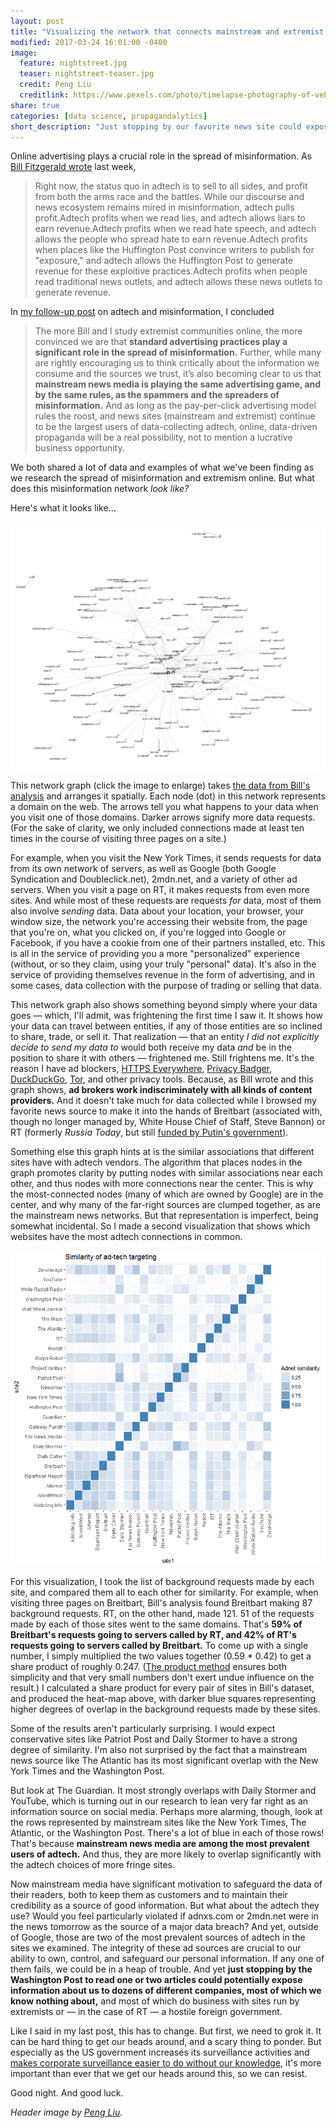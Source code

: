 ```yaml
---
layout: post
title: "Visualizing the network that connects mainstream and extremist news"
modified: 2017-03-24 16:01:00 -0400
image:
  feature: nightstreet.jpg
  teaser: nightstreet-teaser.jpg
  credit: Peng Liu
  creditlink: https://www.pexels.com/photo/timelapse-photography-of-vehicle-on-concrete-road-near-in-high-rise-building-during-nighttime-169677/
share: true
categories: [data science, propagandalytics]
short_description: "Just stopping by our favorite news site could expose informationc about us to dozens of different companies, most of which we know nothing about."
---
```



Online advertising plays a crucial role in the spread of misinformation. As <a href="https://funnymonkey.com/2017/adtech-and-misinformation-the-middlemen-who-sell-to-all-sides" target="blank_">Bill Fitzgerald wrote</a> last week,

> Right now, the status quo in adtech is to sell to all sides, and profit from both the arms race and the battles. While our discourse and news ecosystem remains mired in misinformation, adtech pulls profit.Adtech profits when we read lies, and adtech allows liars to earn revenue.Adtech profits when we read hate speech, and adtech allows the people who spread hate to earn revenue.Adtech profits when places like the Huffington Post convince writers to publish for "exposure," and adtech allows the Huffington Post to generate revenue for these exploitive practices.Adtech profits when people read traditional news outlets, and adtech allows these news outlets to generate revenue.

In <a href="http://pushpullfork.com/2017/03/fake-news-adtech-misinformation/" target="blank_">my follow-up post</a> on adtech and misinformation, I concluded

> The more Bill and I study extremist communities online, the more convinced we are that **standard advertising practices play a significant role in the spread of misinformation.** Further, while many are rightly encouraging us to think critically about the information we consume and the sources we trust, it’s also becoming clear to us that **mainstream news media is playing the same advertising game, and by the same rules, as the spammers and the spreaders of misinformation.** And as long as the pay-per-click advertising model rules the roost, and news sites (mainstream and extremist) continue to be the largest users of data-collecting adtech, online, data-driven propaganda will be a real possibility, not to mention a lucrative business opportunity.

We both shared a lot of data and examples of what we've been finding as we research the spread of misinformation and extremism online. But what does this misinformation network *look like?*

Here's what it looks like...

<a href="/assets/images/ad_network.png" target="blank_"><img src="/assets/images/ad_network.png" alt="a network graph of 25 different news websites and the adtech services they call in the background when visiting pages" /></a>

This network graph (click the image to enlarge) takes <a href="https://gist.github.com/billfitzgerald/5965a6009a9b939f4155cffea2fe8170" target="blank_">the data from Bill's analysis</a> and arranges it spatially. Each node (dot) in this network represents a domain on the web. The arrows tell you what happens to your data when you visit one of those domains. Darker arrows signify more data requests. (For the sake of clarity, we only included connections made at least ten times in the course of visiting three pages on a site.)

For example, when you visit the New York Times, it sends requests for data from its own network of servers, as well as Google (both Google Syndication and Doubleclick.net), 2mdn.net, and a variety of other ad servers. When you visit a page on RT, it makes requests from even more sites. And while most of these requests are requests *for* data, most of them also involve *sending* data. Data about your location, your browser, your window size, the network you're accessing their website from, the page that you're on, what you clicked on, if you're logged into Google or Facebook, if you have a cookie from one of their partners installed, etc. This is all in the service of providing you a more "personalized" experience (without, or so they claim, using your truly "personal" data). It's also in the service of providing themselves revenue in the form of advertising, and in some cases, data collection with the purpose of trading or selling that data.

This network graph also shows something beyond simply where your data goes ― which, I'll admit, was frightening the first time I saw it. It shows how your data can travel between entities, if any of those entities are so inclined to share, trade, or sell it. That realization ― that an entity *I did not explicitly decide to send my data to* would both receive my data *and* be in the position to share it with others ― frightened me. Still frightens me. It's the reason I have ad blockers, <a href="https://www.eff.org/https-everywhere" target="blank_">HTTPS Everywhere</a>, <a href="https://www.eff.org/privacybadger" target="blank_">Privacy Badger</a>, <a href="https://duckduckgo.com/" target="blank_">DuckDuckGo</a>, <a href="https://www.torproject.org/" target="blank_">Tor</a>, and other privacy tools. Because, as Bill wrote and this graph shows, **ad brokers work indiscriminately with all kinds of content providers.** And it doesn't take much for data collected while I browsed my favorite news source to make it into the hands of Breitbart (associated with, though no longer managed by, White House Chief of Staff, Steve Bannon) or RT (formerly *Russia Today*, but still <a href="https://en.wikipedia.org/wiki/Russia_today" target="blank_">funded by Putin's government</a>).

Something else this graph hints at is the similar associations that different sites have with adtech vendors. The algorithm that places nodes in the graph promotes clarity by putting nodes with similar associations near each other, and thus nodes with more connections near the center. This is why the most-connected nodes (many of which are owned by Google) are in the center, and why many of the far-right sources are clumped together, as are the mainstream news networks. But that representation is imperfect, being somewhat incidental. So I made a second visualization that shows which websites have the most adtech connections in common.

<a href="/assets/images/ad_tech_similarity.png" target="blank_"><img src="/assets/images/ad_tech_similarity.png" alt="Heatmap showing the similarity of adtech sources for 25 different news websites." /></a>

For this visualization, I took the list of background requests made by each site, and compared them all to each other for similarity. For example, when visiting three pages on Breitbart, Bill's analysis found Breitbart making 87 background requests. RT, on the other hand, made 121. 51 of the requests made by each of those sites went to the same domains. That's **59% of Breitbart's requests going to servers called by RT, and 42% of RT's requests going to servers called by Breitbart.** To come up with a single number, I simply multiplied the two values together (0.59 * 0.42) to get a share product of roughly 0.247. (<a href="https://www.researchgate.net/publication/220723600_Probabilistic_Combination_of_Features_for_Music_Classification" target="blank_">The product method</a> ensures both simplicity and that very small numbers don't exert undue influence on the result.) I calculated a share product for every pair of sites in Bill's dataset, and produced the heat-map above, with darker blue squares representing higher degrees of overlap in the background requests made by these sites.

Some of the results aren't particularly surprising. I would expect conservative sites like Patriot Post and Daily Stormer to have a strong degree of similarity. I'm also not surprised by the fact that a mainstream news source like The Atlantic has its most significant overlap with the New York Times and the Washington Post.

But look at The Guardian. It most strongly overlaps with Daily Stormer and YouTube, which is turning out in our research to lean very far right as an information source on social media. Perhaps more alarming, though, look at the rows represented by mainstream sites like the New York Times, The Atlantic, or the Washington Post. There's a lot of blue in each of those rows! That's because **mainstream news media are among the most prevalent users of adtech.** And thus, they are more likely to overlap significantly with the adtech choices of more fringe sites.

Now mainstream media have significant motivation to safeguard the data of their readers, both to keep them as customers and to maintain their credibility as a source of good information. But what about the adtech they use? Would you feel particularly violated if adnxs.com or 2mdn.net were in the news tomorrow as the source of a major data breach? And yet, outside of Google, those are two of the most prevalent sources of adtech in the sites we examined. The integrity of these ad sources are crucial to our ability to own, control, and safeguard our personal information. If any one of them fails, we could be in a heap of trouble. And yet **just stopping by the Washington Post to read one or two articles could potentially expose information about us to dozens of different companies, most of which we know nothing about,** and most of which do business with sites run by extremists or ― in the case of RT ― a hostile foreign government.

Like I said in my last post, this has to change. But first, we need to grok it. It can be hard thing to get our heads around, and a scary thing to ponder. But especially as the US government increases its surveillance activities and <a href="http://www.pcworld.com/article/3184410/security/senate-votes-to-kill-fccs-broadband-privacy-rules.html" target="blank_">makes corporate surveillance easier to do without our knowledge</a>, it's more important than ever that we get our heads around this, so we can resist.

Good night. And good luck.

<i>Header image by <a href="https://www.pexels.com/photo/timelapse-photography-of-vehicle-on-concrete-road-near-in-high-rise-building-during-nighttime-169677/" target="blank_">Peng Liu</a>.</i>
